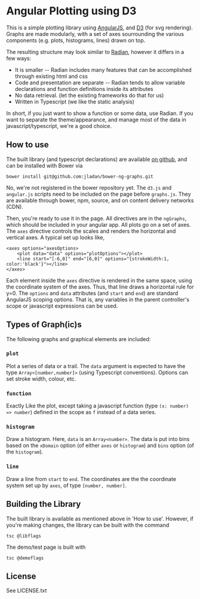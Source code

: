 Angular Plotting using D3
=========================

This is a simple plotting library using [AngularJS](http://angularjs.org), and [D3](http://d3js.org) (for svg rendering). Graphs are made modularly, with a set of axes sourrounding the various components (e.g. plots, histograms, lines) drawn on top.

The resulting structure may look similar to [Radian](http://openbrainsrc.github.io/Radian/index.html), however it differs in a few ways:

* It is smaller -- Radian includes many features that can be accomplished through existing html and css
* Code and presentation are separate -- Radian tends to allow variable declarations and function definitions inside its attributes
* No data retrieval. (let the existing frameworks do that for us)
* Written in Typescript (we like the static analysis)

In short, if you just want to show a function or some data, use Radian. If you want to separate the theme/appearance, and manage most of the data in javascript/typescript, we're a good choice.

How to use
----------

The built library (and typescript declarations) are available [on github](https://github.com/jladan/bower-ng-graphs), and can be installed with Bower via

    bower install git@github.com:jladan/bower-ng-graphs.git

No, we're not registered in the bower repository yet. The `d3.js` and `angular.js` scripts need to be included on the page before `graphs.js`. They are available through bower, npm, source, and on content delivery networks (CDN).

Then, you're ready to use it in the page. All directives are in the `ngGraphs`, which should be included in your angular app. All plots go on a set of axes. The `axes` directive controls the scales and renders the horizontal and vertical axes. A typical set up looks like,

    <axes options="axesOptions>
        <plot data="data" options="plotOptions"></plot>
        <line start="[-6,0]" end="[6,0]" options="{strokeWidth:1, color:'black'}"></line>
    </axes>

Each element inside the `axes` directive is rendered in the same space, using the coordinate system of the axes. Thus, that line draws a horizontal rule for y=0. The `options` and `data` attributes (and `start` and `end`) are standard AngularJS scoping options. That is, any variables in the parent controller's scope or javascript expressions can be used.

Types of Graph(ic)s
-------------------

The following graphs and graphical elements are included:

### `plot`

Plot a series of data or a trail. The `data` argument is expected to have the type `Array<[number,number]>` (using Typescript conventions). Options can set stroke width, colour, etc.

### `function`

Exactly Like the plot, except taking a javascript function (type `(x: number) => number`) defined in the scope as `f` instead of a data series.

### `histogram`

Draw a histogram. Here, `data` is an `Array<number>`. The data is put into bins based on the `xDomain` option (of either `axes` or `histogram`) and `bins` option (of the `histogram`).

### `line`

Draw a line from `start` to `end`. The coordinates are the the coordinate system set up by `axes`, of type `[number, number]`.


Building the Library
--------------------

The built library is available as mentioned above in 'How to use'. However, if you're making changes, the library can be built with the command

    tsc @libflags

The demo/test page is built with

    tsc @demoflags

License
-------

See LICENSE.txt
